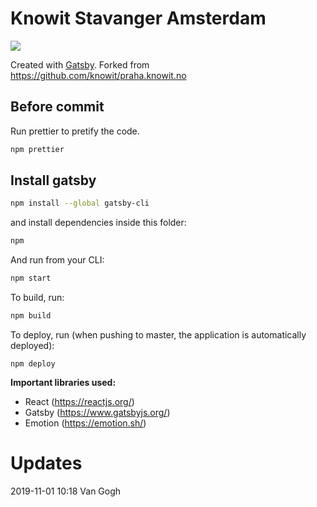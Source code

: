 # Knowit Stavanger Amsterdam

![](https://github.com/knowit/amsterdam.knowit.no/workflows/Deploy%20to%20gh-pages%20site/badge.svg)

Created with [Gatsby](https://www.gatsbyjs.org/).
Forked from https://github.com/knowit/praha.knowit.no


## Before commit

Run prettier to pretify the code.

```sh
npm prettier
```

## Install gatsby

```sh
npm install --global gatsby-cli
```

and install dependencies inside this folder:

```sh
npm
```

And run from your CLI:

```sh
npm start
```

To build, run:

```sh
npm build
```

To deploy, run (when pushing to master, the application is automatically deployed):

```
npm deploy
```

**Important libraries used:**

- React (https://reactjs.org/)
- Gatsby (https://www.gatsbyjs.org/)
- Emotion (https://emotion.sh/)

# Updates
2019-11-01 10:18 Van Gogh
